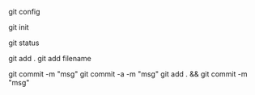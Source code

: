 git config

git init

git status

git add .
git add filename

git commit -m "msg"
git commit -a -m "msg"
git add . && git commit -m "msg"
